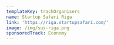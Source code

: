 ```yaml
---
templateKey: trackOrganisers
name: Startup Safari Riga
link: 'https://riga.startupsafari.com/'
image: /img/sus-riga.png
sponsoredTrack: Economy
---
```

